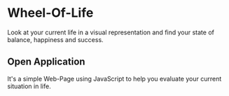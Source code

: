 # Wheel-Of-Life
Look at your current life in a visual representation and find your state of balance, happiness and success.

## Open Application
It's a simple Web-Page using JavaScript to help you evaluate your current situation in life.
